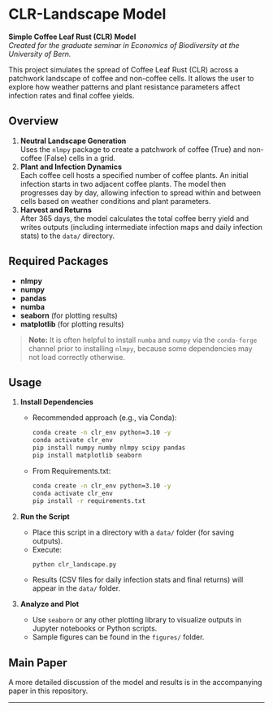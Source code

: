 # CLR-Landscape Model

**Simple Coffee Leaf Rust (CLR) Model**  
*Created for the graduate seminar in Economics of Biodiversity at the University of Bern.*

This project simulates the spread of Coffee Leaf Rust (CLR) across a patchwork landscape of coffee and non-coffee cells. It allows the user to explore how weather patterns and plant resistance parameters affect infection rates and final coffee yields.

## Overview

1. **Neutral Landscape Generation**  
   Uses the `nlmpy` package to create a patchwork of coffee (True) and non-coffee (False) cells in a grid.  
2. **Plant and Infection Dynamics**  
   Each coffee cell hosts a specified number of coffee plants. An initial infection starts in two adjacent coffee plants. The model then progresses day by day, allowing infection to spread within and between cells based on weather conditions and plant parameters.  
3. **Harvest and Returns**  
   After 365 days, the model calculates the total coffee berry yield and writes outputs (including intermediate infection maps and daily infection stats) to the `data/` directory.

## Required Packages

- **nlmpy**
- **numpy**
- **pandas**
- **numba**
- **seaborn** (for plotting results)
- **matplotlib** (for plotting results)

> **Note:** It is often helpful to install `numba` and `numpy` via the `conda-forge` channel prior to installing `nlmpy`, because some dependencies may not load correctly otherwise.

## Usage

1. **Install Dependencies**  
   - Recommended approach (e.g., via Conda):  
     ```bash
     conda create -n clr_env python=3.10 -y
     conda activate clr_env
     pip install numpy numby nlmpy scipy pandas
     pip install matplotlib seaborn
     ```
   - From Requirements.txt:
     ```bash
     conda create -n clr_env python=3.10 -y
     conda activate clr_env
     pip install -r requirements.txt
     ```
2. **Run the Script**  
   - Place this script in a directory with a `data/` folder (for saving outputs).
   - Execute:
     ```bash
     python clr_landscape.py
     ```
   - Results (CSV files for daily infection stats and final returns) will appear in the `data/` folder.

3. **Analyze and Plot**  
   - Use `seaborn` or any other plotting library to visualize outputs in Jupyter notebooks or Python scripts.
   - Sample figures can be found in the `figures/` folder.

## Main Paper

A more detailed discussion of the model and results is in the accompanying paper in this repository.

---

